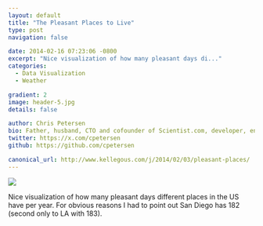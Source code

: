 ```yaml
---
layout: default
title: "The Pleasant Places to Live"
type: post
navigation: false

date: 2014-02-16 07:23:06 -0800
excerpt: "Nice visualization of how many pleasant days di..."
categories:
  - Data Visualization
  - Weather

gradient: 2
image: header-5.jpg
details: false

author: Chris Petersen
bio: Father, husband, CTO and cofounder of Scientist.com, developer, entrepreneur and technologist.
twitter: https://x.com/cpetersen
github: https://github.com/cpetersen

canonical_url: http://www.kellegous.com/j/2014/02/03/pleasant-places/
---
```



  ![](/assets/import/4508f6f06605ebf21e6a7a625c354d9b.png)

 Nice visualization of how many pleasant days different places in the US have per year. For obvious reasons I had to point out San Diego has 182 (second only to LA with 183).


